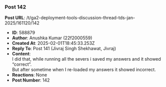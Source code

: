 ### Post 142
**Post URL**: /t/ga2-deployment-tools-discussion-thread-tds-jan-2025/161120/142
- **ID**: 588879
- **Author**: Anushka Kumar (22f2000559)
- **Created At**: 2025-02-01T18:45:33.253Z
- **Reply To**: Post 141 (Jivraj Singh Shekhawat, Jivraj)
- **Content**:  
  I did that, while running all the severs i saved my answers and it showed “correct”.<br>
But after sometime when I re-loaded my answers it showed incorrect.
- **Reactions**: None
- **Post Number**: 142

